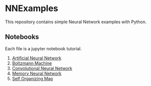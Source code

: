 # NNExamples
This repository contains simple Neural Network examples with Python.

## Notebooks
Each file is a jupyter notebook tutorial.
1. [Artificial Neural Network](https://github.com/Joshua-Robison/NNExamples/blob/main/notebooks/artificial_neural_network.ipynb)
2. [Boltzmann Machine](https://github.com/Joshua-Robison/NNExamples/blob/main/notebooks/boltzmann_machine.ipynb)
3. [Convolutional Neural Network](https://github.com/Joshua-Robison/NNExamples/blob/main/notebooks/convolutional_neural_network.ipynb)
4. [Memory Neural Network](https://github.com/Joshua-Robison/NNExamples/blob/main/notebooks/memory_neural_network.ipynb)
5. [Self Organizing Map](https://github.com/Joshua-Robison/NNExamples/blob/main/notebooks/self_organizing_map.ipynb)
